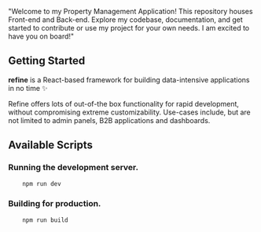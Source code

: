 "Welcome to my Property Management Application! This repository houses Front-end and Back-end. 
Explore my codebase, documentation, and get started to contribute or use my project for your own needs. I am excited to have you on board!"


## Getting Started

**refine** is a React-based framework for building data-intensive applications in no time ✨

Refine offers lots of out-of-the box functionality for rapid development, without compromising extreme customizability. Use-cases include, but are not limited to admin panels, B2B applications and dashboards.

## Available Scripts

### Running the development server.

```bash
    npm run dev
```

### Building for production.

```bash
    npm run build
```

